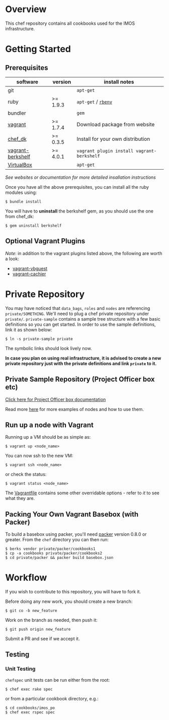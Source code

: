# Overview

This chef repository contains all cookbooks used for the IMOS infrastructure.

# Getting Started

## Prerequisites

| software | version | install notes |
|----------|---------|---------------|
|git  | | `apt-get` |
|ruby | >= 1.9.3 | `apt-get` / [`rbenv`](https://github.com/sstephenson/rbenv) |
|bundler |  | `gem` |
|[vagrant](http://www.vagrantup.com) | >= 1.7.4 | Download package from website |
|[chef_dk](http://downloads.getchef.com/chef-dk/)| >= 0.3.5 | Install for your own distribution |
|[vagrant-berkshelf](https://github.com/berkshelf/vagrant-berkshelf) | >= 4.0.1 | `vagrant plugin install vagrant-berkshelf` |
|[VirtualBox](https://www.virtualbox.org/wiki/Downloads) |  | `apt-get` |

*See websites or documentation for more detailed insallation instructions*

Once you have all the above prerequisites, you can install all the ruby modules using:
```
$ bundle install
```

You will have to **uninstall** the berkshelf gem, as you should use the one from chef_dk:
```
$ gem uninstall berkshelf
```

## Optional Vagrant Plugins

*Note*: in addition to the vagrant plugins listed above, the following are worth a look:

* [vagrant-vbguest](https://github.com/dotless-de/vagrant-vbguest)
* [vagrant-cachier](http://fgrehm.viewdocs.io/vagrant-cachier)

# Private Repository

You may have noticed that `data_bags`, `roles` and `nodes` are referencing
`private/SOMETHING`. We'll need to plug a chef private repository under
`private/`. `private-sample` contains a sample tree structure with a few basic
definitions so you can get started. In order to use the sample definitions,
link it as shown below:
```
$ ln -s private-sample private
```

The symbolic links should look lively now.

**In case you plan on using real infrastructure, it is advised to create a new
private repository just with the private definitions and link `private` to it.**

## Private Sample Repository (Project Officer box etc)

[Click here for Project Officer box documentation](doc/README.po-box.md)

Read more [here](doc/README.examples.md) for more examples of nodes and how to
use them.

## Run up a node with Vagrant

Running up a VM should be as simple as:
```
$ vagrant up <node_name>
```

You can now ssh to the new VM:
```
$ vagrant ssh <node_name>
```

or check the status:
```
$ vagrant status <node_name>
```

The [Vagrantfile](Vagrantfile) contains some other overridable options - refer to *it* to see what they are.

## Packing Your Own Vagrant Basebox (with Packer)

To build a basebox using packer, you'll need [packer](http://www.packer.io)
version 0.8.0 or greater. From the `chef` directory you can then run:
```
$ berks vendor private/packer/cookbooks1
$ cp -a cookbooks private/packer/cookbooks2
$ cd private/packer && packer build basebox.json
```

# Workflow

If you wish to contribute to this repository, you will have to fork it.

Before doing any new work, you should create a new branch:
```
$ git co -b new_feature
```

Work on the branch as needed, then push it:
```
$ git push origin new_feature
```

Submit a PR and see if we accept it.

## Testing
### Unit Testing
`chefspec` unit tests can be run either from the root:

```
$ chef exec rake spec
```

or from a particular cookbook directory, e.g.:

```
$ cd cookbooks/imos_po
$ chef exec rspec spec
```
